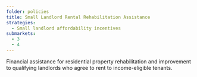 ```yaml
---
folder: policies
title: Small Landlord Rental Rehabilitation Assistance
strategies:
  - Small landlord affordability incentives
submarkets:
  - 3
  - 4
---
```

Financial assistance for residential property rehabilitation and improvement to qualifying landlords who agree to rent to income-eligible tenants.